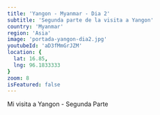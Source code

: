 ```yaml
---
title: 'Yangon - Myanmar - Dia 2'
subtitle: 'Segunda parte de la visita a Yangon'
country: 'Myanmar'
region: 'Asia'
image: 'portada-yangon-dia2.jpg'
youtubeId: 'aD3fMmGrJZM'
location: {
  lat: 16.85,
  lng: 96.1833333
}
zoom: 8
isFeatured: false
---
```


Mi visita a Yangon - Segunda Parte
